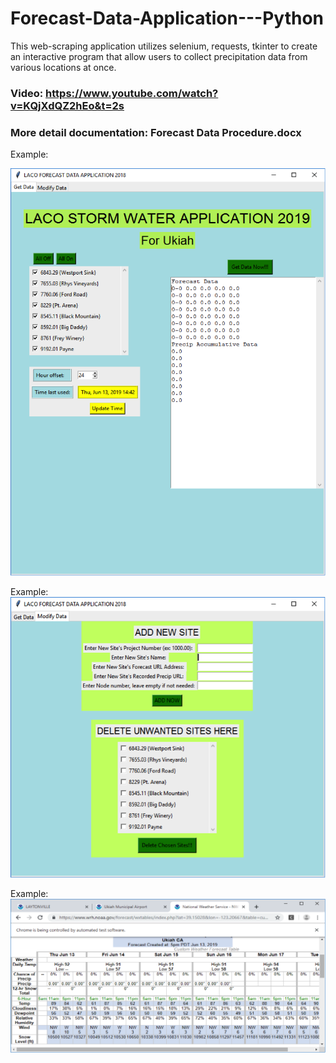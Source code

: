 # Forecast-Data-Application---Python
This web-scraping application utilizes selenium, requests, tkinter to create an interactive program that allow users to collect precipitation data from various locations at once.
### Video: https://www.youtube.com/watch?v=KQjXdQZ2hEo&t=2s
### More detail documentation: Forecast Data Procedure.docx

Example: 

![](images/fcd.png)

Example:
![](images/fcd2.png)

Example:
![](images/fcd3.png)


